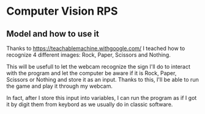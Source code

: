 # Computer Vision RPS

## Model and how to use it

Thanks to https://teachablemachine.withgoogle.com/ I teached how to recognize 4 different images: Rock, Paper, Scissors and Nothing.

This will be usefull to let the webcam recognize the sign I'll do to interact with the program and let the computer be aware if it is Rock, Paper, Scissors or Nothing and store it as an input. Thanks to this, I'll be able to run the game and play it through my webcam.

In fact, after I store this input into variables, I can run the program as if I got it by digit them from keybord as we usually do in classic software.
